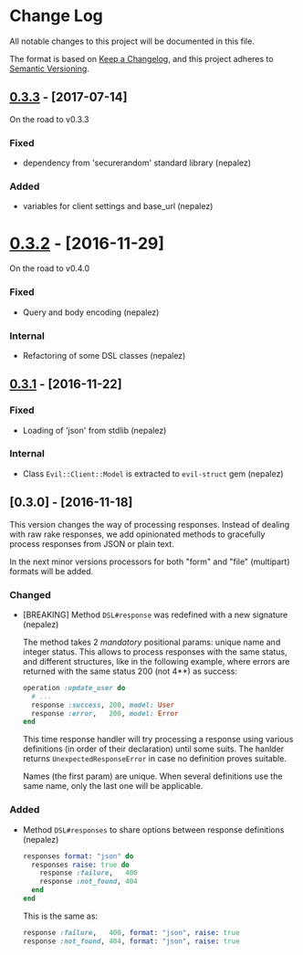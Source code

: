 # Change Log
All notable changes to this project will be documented in this file.

The format is based on [Keep a Changelog], and this project adheres
to [Semantic Versioning].

## [0.3.3] - [2017-07-14]

On the road to v0.3.3

### Fixed
- dependency from 'securerandom' standard library (nepalez)

### Added
- variables for client settings and base_url (nepalez)

# [0.3.2] - [2016-11-29]

On the road to v0.4.0

### Fixed
- Query and body encoding (nepalez)

### Internal
- Refactoring of some DSL classes (nepalez)

## [0.3.1] - [2016-11-22]

### Fixed
- Loading of 'json' from stdlib (nepalez)

### Internal
- Class `Evil::Client::Model` is extracted to `evil-struct` gem (nepalez)

## [0.3.0] - [2016-11-18]

This version changes the way of processing responses. Instead of dealing
with raw rake responses, we add opinionated methods to gracefully process
responses from JSON or plain text.

In the next minor versions processors for both "form" and "file" (multipart)
formats will be added.

### Changed
- [BREAKING] Method `DSL#response` was redefined with a new signature (nepalez)

  The method takes 2 _mandatory_ positional params: unique name and
  integer status. This allows to process responses with the same status,
  and different structures, like in the following example, where errors
  are returned with the same status 200 (not 4**) as success:

  ```ruby
  operation :update_user do
    # ...
    response :success, 200, model: User
    response :error,   200, model: Error
  end
  ```

  This time response handler will try processing a response using various
  definitions (in order of their declaration) until some suits. The hanlder
  returns `UnexpectedResponseError` in case no definition proves suitable.

  Names (the first param) are unique. When several definitions use the same name,
  only the last one will be applicable.

### Added
- Method `DSL#responses` to share options between response definitions (nepalez)

  ```ruby
  responses format: "json" do
    responses raise: true do
      response :failure,   400
      response :not_found, 404
    end
  end
  ```

  This is the same as:

  ```ruby
  response :failure,   400, format: "json", raise: true
  response :not_found, 404, format: "json", raise: true
  ```

[0.3.3]: https://github.com/evilmartians/evil-client/compare/v0.3.2...v0.3.3
[0.3.2]: https://github.com/evilmartians/evil-client/compare/v0.3.1...v0.3.2
[0.3.1]: https://github.com/evilmartians/evil-client/compare/v0.3.0...v0.3.1
[Keep a Changelog]: http://keepachangelog.com/
[Semantic Versioning]: http://semver.org/
